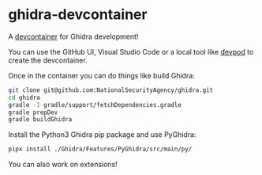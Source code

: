 # ghidra-devcontainer
A [devcontainer](https://containers.dev) for Ghidra development!

You can use the GitHub UI, Visual Studio Code or a local tool like [devpod](https://devpod.sh) to create the devcontainer.

Once in the container you can do things like build Ghidra:

```sh
git clone git@github.com:NationalSecurityAgency/ghidra.git
cd ghidra
gradle -I gradle/support/fetchDependencies.gradle
gradle prepDev
gradle buildGhidra
```

Install the Python3 Ghidra pip package and use PyGhidra:

```sh
pipx install ./Ghidra/Features/PyGhidra/src/main/py/
```

You can also work on extensions!
